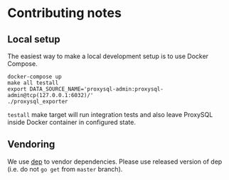 # Contributing notes

## Local setup

The easiest way to make a local development setup is to use Docker Compose.

```
docker-compose up
make all testall
export DATA_SOURCE_NAME='proxysql-admin:proxysql-admin@tcp(127.0.0.1:6032)/'
./proxysql_exporter
```

`testall` make target will run integration tests and also leave ProxySQL inside Docker container in configured state.


## Vendoring

We use [dep](https://github.com/golang/dep) to vendor dependencies.
Please use released version of dep (i.e. do not `go get` from `master` branch).
